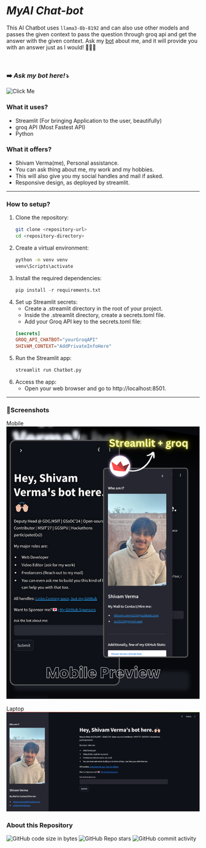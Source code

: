 # *MyAI Chat-bot*
This AI Chatbot uses `llama3-8b-8192` and can also  use other models and passes the given context to pass the question through groq api and get the answer with the given context.
Ask my [bot](#screenshots) about me, and it will provide you with an answer just as I would! 🙌🏼✨

<br>


### ➡️ *Ask my bot here!⤵️*
![Click Me]("Link")


### What it uses?
- Streamlit (For bringing Application to the user, beautifully)
- groq API (Most Fastest API)
- Python

### What it offers?
- Shivam Verma(me), Personal assistance.
- You can ask thing about me, my work and my hobbies.
- This will also give you my social handles and mail if asked.
- Responsive design, as deployed by streamlit.

---

### How to setup?

1. Clone the repository:
   ```sh
   git clone <repository-url>
   cd <repository-directory>
   ```
2. Create a virtual environment:
    ```sh
    python -m venv venv
    venv\Scripts\activate
    ```
3. Install the required dependencies:
   ```py
   pip install -r requirements.txt
   ```
4. Set up Streamlit secrets:
   - Create a .streamlit directory in the root of your project.
   - Inside the .streamlit directory, create a secrets.toml file.
   - Add your Groq API key to the secrets.toml file:
    ```toml
    [secrets]
    GROQ_API_CHATBOT="yourGroqAPI"
    SHIVAM_CONTEXT="AddPrivateInfoHere"
    ```
5. Run the Streamlit app:
    ```sh
    streamlit run Chatbot.py
    ```
6. Access the app:
   - Open your web browser and go to http://localhost:8501.

---

### 📸Screenshots

Mobile
![Mobile](<Images/Stremalit chatbot prev.png>)

Laptop
![Laptop](Images/Preview1.jpeg)


### About this Repository

![GitHub code size in bytes](https://img.shields.io/github/languages/code-size/shivamm-verma/MyAI-ChatBot)
![GitHub Repo stars](https://img.shields.io/github/stars/shivamm-verma/MyAI-ChatBot)
![GitHub commit activity](https://img.shields.io/github/commit-activity/m/shivamm-verma/MyAI-ChatBot)